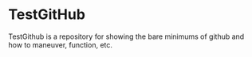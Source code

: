 # TestGitHub

TestGithub is a repository for showing the bare minimums of github and how to maneuver, function, etc.

